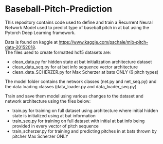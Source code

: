 # Baseball-Pitch-Prediction
This repository contains code used to define and train a Recurrent Neural Network Model used to predict type of baseball pitch in at bat
using the Pytorch Deep Learning framework.  

Data is found on kaggle at https://www.kaggle.com/pschale/mlb-pitch-data-20152018.  
The files used to create formatted hdf5 datasets are:  
* clean_data.py for hidden state at bat initialization architecture dataset
* clean_data_seq.py for at bat info sequence vector architecture
* clean_data_SCHERZER.py for Max Scherzer at bats ONLY (6 pitch types)  

The model folder contains the network classes (net.py and net_seq.py) and the data loading classes (data_loader.py and data_loader_seq.py)  

Train and save them model using various changes to the dataset and network architecture using the files below:
* train.py for training on full dataset using architecture where initial hidden state is initialized using at bat information
* train_seq.py for training on full dataset with initial at bat info being provided in every vector of pitch sequence
* train_scherzer.py for training and predicting pitches in at bats thrown by pitcher Max Scherzer ONLY  

